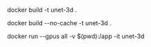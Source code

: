 


docker build -t unet-3d .

docker build --no-cache -t unet-3d .


docker run --gpus all -v $(pwd):/app -it unet-3d

